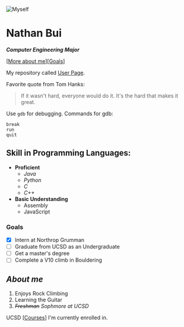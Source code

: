 ![Myself](../Myself.jpg)
# Nathan Bui
***Computer Engineering Major***

[[More about me](#about-me)][[Goals](#goals)]

My repository called [User Page](https://github.com/nathanbui90/UserPage/blob/main/README.md).

Favorite quote from Tom Hanks:

>If it wasn't hard, everyone would do it. It's the hard that makes it great.

Use `gdb` for debugging. Commands for gdb:

```
break
run
quit
```


## Skill in Programming Languages:

- **Proficient**
  - *Java*
  - *Python*
  - *C*
  - *C++*
- **Basic Understanding**
  - Assembly
  - JavaScript


### **Goals**

- [x] Intern at Northrop Grumman 
- [ ] Graduate from UCSD as an Undergraduate
- [ ] Get a master's degree
- [ ] Complete a V10 climb in Bouldering

## *About me*

1. Enjoys Rock Climbing
2. Learning the Guitar
3. *~~Freshman~~*
*Sophmore at UCSD*

UCSD [[Courses](Courses.md)] I'm currently enrolled in.
